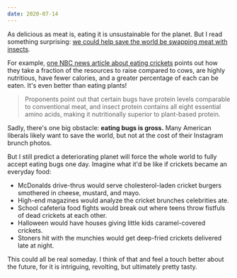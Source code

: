 ```yaml
---
date: 2020-07-14
---
```


As delicious as meat is, eating it is unsustainable for the planet. But I read something surprising: [we could help save the world be swapping meat with insects](https://www.nbcnews.com/mach/environment/how-eating-crickets-could-help-save-planet-n721416).

For example, [one NBC news article about eating crickets](https://www.nbcnews.com/mach/environment/how-eating-crickets-could-help-save-planet-n721416) points out how they take a fraction of the resources to raise compared to cows, are highly nutritious, have fewer calories, and a greater percentage of each can be eaten. It's even better than eating plants!

> Proponents point out that certain bugs have protein levels comparable to conventional meat, and insect protein contains all eight essential amino acids, making it nutritionally superior to plant-based protein.

Sadly, there's one big obstacle: **eating bugs is gross.** Many American liberals likely want to save the world, but not at the cost of their Instagram brunch photos.

But I still predict a deteriorating planet will force the whole world to fully accept eating bugs one day. Imagine what it'd be like if crickets became an everyday food:

* McDonalds drive-thrus would serve cholesterol-laden cricket burgers smothered in cheese, mustard, and mayo.
* High-end magazines would analyze the cricket brunches celebrities ate.
* School cafeteria food fights would break out where teens throw fistfuls of dead crickets at each other.
* Halloween would have houses giving little kids caramel-covered crickets.
* Stoners hit with the munchies would get deep-fried crickets delivered late at night.

This could all be real someday. I think of that and feel a touch better about the future, for it is intriguing, revolting, but ultimately pretty tasty.
